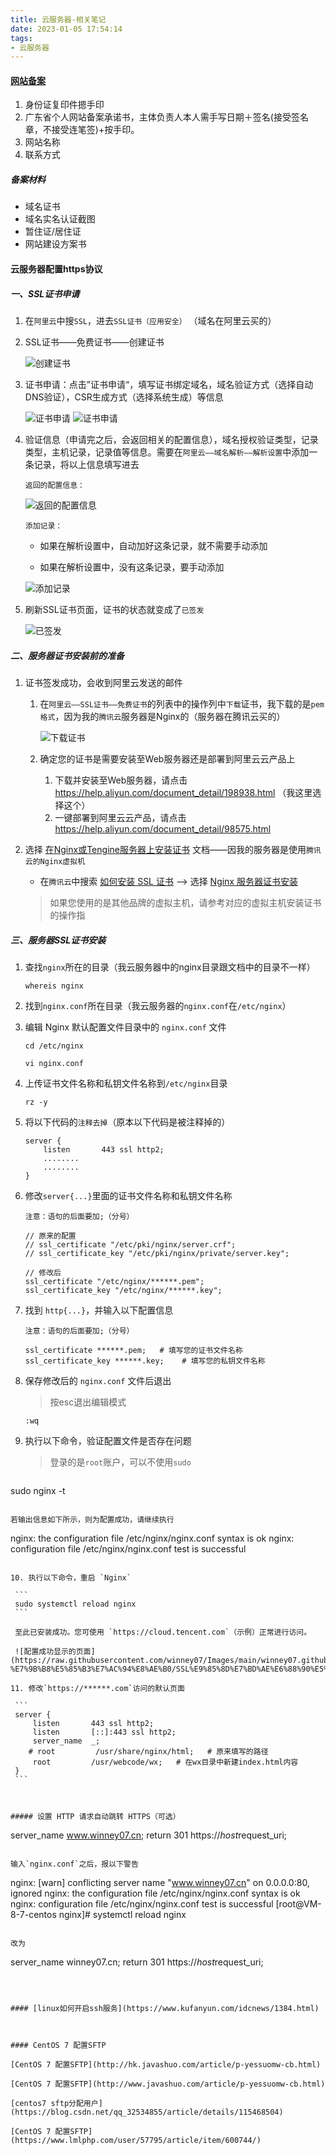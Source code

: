 ```yaml
---
title: 云服务器-相关笔记
date: 2023-01-05 17:54:14
tags:
- 云服务器
---
```






#### [网站备案](https://console.cloud.tencent.com/beian/manage)

1. 身份证复印件摁手印
2. 广东省个人网站备案承诺书，主体负责人本人需手写日期＋签名(接受签名章，不接受连笔签)+按手印。
3. 网站名称
4. 联系方式

##### 备案材料

- 域名证书
- 域名实名认证截图
- 暂住证/居住证
- 网站建设方案书

#### 云服务器配置https协议

##### 一、SSL证书申请

1. 在`阿里云`中搜`SSL`，进去`SSL证书（应用安全）`  （域名在阿里云买的）

2. SSL证书——免费证书——创建证书

   ![创建证书](https://raw.githubusercontent.com/winney07/Images/main/winney07.github.io/%E4%BA%91%E6%9C%8D%E5%8A%A1%E5%99%A8-%E7%9B%B8%E5%85%B3%E7%AC%94%E8%AE%B0/%E9%98%BF%E9%87%8C%E4%BA%91%E8%B4%AD%E4%B9%B0%E5%85%8D%E8%B4%B9SSL%E8%AF%81%E4%B9%A6.png)

3. 证书申请：点击”证书申请“，填写证书绑定域名，域名验证方式（选择自动DNS验证），CSR生成方式（选择系统生成）等信息

   ![证书申请](https://raw.githubusercontent.com/winney07/Images/main/winney07.github.io/%E4%BA%91%E6%9C%8D%E5%8A%A1%E5%99%A8-%E7%9B%B8%E5%85%B3%E7%AC%94%E8%AE%B0/SSL%E5%AE%A1%E6%A0%B81.png)
   ![证书申请](https://raw.githubusercontent.com/winney07/Images/main/winney07.github.io/%E4%BA%91%E6%9C%8D%E5%8A%A1%E5%99%A8-%E7%9B%B8%E5%85%B3%E7%AC%94%E8%AE%B0/SSL%E7%94%B3%E8%AF%B7%E5%AE%A1%E6%A0%B8.png)


4. 验证信息（申请完之后，会返回相关的配置信息），域名授权验证类型，记录类型，主机记录，记录值等信息。需要在`阿里云——域名解析——解析设置`中添加一条记录，将以上信息填写进去

   `返回的配置信息：`

   ![返回的配置信息](https://raw.githubusercontent.com/winney07/Images/main/winney07.github.io/%E4%BA%91%E6%9C%8D%E5%8A%A1%E5%99%A8-%E7%9B%B8%E5%85%B3%E7%AC%94%E8%AE%B0/SSL%E5%AE%A1%E6%A0%B83.png)

   `添加记录：`

   - 如果在解析设置中，自动加好这条记录，就不需要手动添加

   - 如果在解析设置中，没有这条记录，要手动添加

   ![添加记录](https://raw.githubusercontent.com/winney07/Images/main/winney07.github.io/%E4%BA%91%E6%9C%8D%E5%8A%A1%E5%99%A8-%E7%9B%B8%E5%85%B3%E7%AC%94%E8%AE%B0/%E5%9F%9F%E5%90%8D%E8%A7%A3%E6%9E%90-%E6%B7%BB%E5%8A%A0%E8%AE%B0%E5%BD%95.png)

5. 刷新SSL证书页面，证书的状态就变成了`已签发`

   ![已签发](https://raw.githubusercontent.com/winney07/Images/main/winney07.github.io/%E4%BA%91%E6%9C%8D%E5%8A%A1%E5%99%A8-%E7%9B%B8%E5%85%B3%E7%AC%94%E8%AE%B0/SSL%E5%AE%A1%E6%A0%B84--%E5%B7%B2%E7%AD%BE%E5%8F%91.png)

##### 二、服务器证书安装前的准备

1. 证书签发成功，会收到阿里云发送的邮件
   1. 在`阿里云——SSL证书——免费证书`的列表中的操作列中`下载`证书，我下载的是`pem格式`，因为我的`腾讯云`服务器是Nginx的（服务器在腾讯云买的）
   
      ![下载证书](https://raw.githubusercontent.com/winney07/Images/main/winney07.github.io/%E4%BA%91%E6%9C%8D%E5%8A%A1%E5%99%A8-%E7%9B%B8%E5%85%B3%E7%AC%94%E8%AE%B0/%E4%B8%8B%E8%BD%BDSSL%E8%AF%81%E4%B9%A6.png)
   
   2. 确定您的证书是需要安装至Web服务器还是部署到阿里云云产品上
      1. 下载并安装至Web服务器，请点击 https://help.aliyun.com/document_detail/198938.html （我这里选择这个）
      2. 一键部署到阿里云云产品，请点击 https://help.aliyun.com/document_detail/98575.html
2. 选择 [在Nginx或Tengine服务器上安装证书](https://help.aliyun.com/document_detail/98728.html?spm=a2c4g.11186623.0.0.2bd24c010kqjxk) 文档——因我的服务器是使用`腾讯云的Nginx虚拟机`

   - 在`腾讯云`中搜索    [如何安装 SSL 证书](https://cloud.tencent.com/document/product/1207/54869)  ——> 选择 [Nginx 服务器证书安装](https://cloud.tencent.com/document/product/1207/47027)

   > 如果您使用的是其他品牌的虚拟主机，请参考对应的虚拟主机安装证书的操作指

##### 三、服务器SSL证书安装

1. 查找`nginx`所在的目录（我云服务器中的nginx目录跟文档中的目录不一样）

   ```
   whereis nginx
   ```

2. 找到`nginx.conf`所在目录（我云服务器的`nginx.conf`在`/etc/nginx`）

3. 编辑 Nginx 默认配置文件目录中的 `nginx.conf` 文件

   ```
   cd /etc/nginx
   ```

   ```
   vi nginx.conf
   ```

4. 上传证书文件名称和私钥文件名称到`/etc/nginx`目录

   ```
   rz -y
   ```

5. 将以下代码的`注释去掉`（原本以下代码是被注释掉的）

   ```
   server {
       listen       443 ssl http2;
       ........
       ........
   }
   ```

6. 修改`server{...}`里面的证书文件名称和私钥文件名称

   `注意：语句的后面要加;（分号）`

   ```
   // 原来的配置
   // ssl_certificate "/etc/pki/nginx/server.crf";
   // ssl_certificate_key "/etc/pki/nginx/private/server.key";
   
   // 修改后
   ssl_certificate "/etc/nginx/******.pem";
   ssl_certificate_key "/etc/nginx/******.key";
   ```

7. 找到 `http{...}`，并输入以下配置信息

   `注意：语句的后面要加;（分号）`

   ```
   ssl_certificate ******.pem;   # 填写您的证书文件名称
   ssl_certificate_key ******.key;    # 填写您的私钥文件名称
   ```

8. 保存修改后的 `nginx.conf` 文件后退出

   > 按esc退出编辑模式

   ```
   :wq
   ```

9. 执行以下命令，验证配置文件是否存在问题

   > 登录的是`root`账户，可以不使用`sudo`

   ```
sudo nginx -t
   ```
   
   若输出信息如下所示，则为配置成功，请继续执行
   
   ```
   nginx: the configuration file /etc/nginx/nginx.conf syntax is ok
   nginx: configuration file /etc/nginx/nginx.conf test is successful
   ```
   
10. 执行以下命令，重启 `Nginx`

    ```
    sudo systemctl reload nginx
    ```

    至此已安装成功。您可使用 `https://cloud.tencent.com`（示例）正常进行访问。

    ![配置成功显示的页面](https://raw.githubusercontent.com/winney07/Images/main/winney07.github.io/%E4%BA%91%E6%9C%8D%E5%8A%A1%E5%99%A8-%E7%9B%B8%E5%85%B3%E7%AC%94%E8%AE%B0/SSL%E9%85%8D%E7%BD%AE%E6%88%90%E5%8A%9F.png)

11. 修改`https://******.com`访问的默认页面

    ```
    server {
        listen       443 ssl http2;
        listen       [::]:443 ssl http2;
        server_name  _;
       # root         /usr/share/nginx/html;   # 原来填写的路径
        root         /usr/webcode/wx;   # 在wx目录中新建index.html内容
    }
    ```

    

##### 设置 HTTP 请求自动跳转 HTTPS（可选）

```
server_name  www.winney07.cn;
return 301 https://$host$request_uri;
```

输入`nginx.conf`之后，报以下警告

```
nginx: [warn] conflicting server name "www.winney07.cn" on 0.0.0.0:80, ignored
nginx: the configuration file /etc/nginx/nginx.conf syntax is ok
nginx: configuration file /etc/nginx/nginx.conf test is successful
[root@VM-8-7-centos nginx]# systemctl reload nginx
```

改为

```
server_name  winney07.cn;
return 301 https://$host$request_uri;
```



#### [linux如何开启ssh服务](https://www.kufanyun.com/idcnews/1384.html)

   

#### CentOS 7 配置SFTP

[CentOS 7 配置SFTP](http://hk.javashuo.com/article/p-yessuomw-cb.html)

[CentOS 7 配置SFTP](http://www.javashuo.com/article/p-yessuomw-cb.html)

[centos7 sftp分配用户](https://blog.csdn.net/qq_32534855/article/details/115468504)

[CentOS 7 配置SFTP](https://www.lmlphp.com/user/57795/article/item/600744/)

